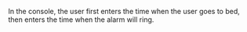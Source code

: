 In the console, the user first enters the time when the user goes to bed, then enters the time when the alarm will ring.
